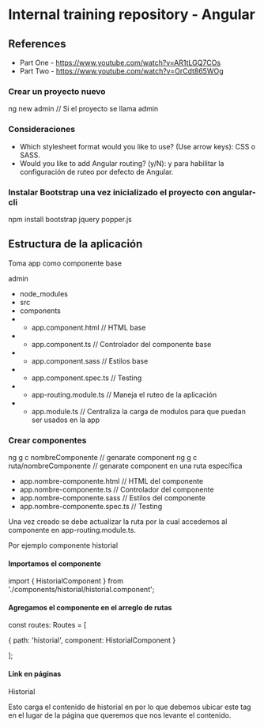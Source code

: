 # Internal training repository - Angular
## References
* Part One - https://www.youtube.com/watch?v=AR1tLGQ7COs
* Part Two - https://www.youtube.com/watch?v=OrCdt865WOg


### Crear un proyecto nuevo

ng new admin                    // Si el proyecto se llama admin

### Consideraciones

* Which stylesheet format would you like to use? (Use arrow keys): CSS o SASS.
* Would you like to add Angular routing? (y/N): y para habilitar la configuración de ruteo por defecto de Angular.

### Instalar Bootstrap una vez inicializado el proyecto con angular-cli

npm install bootstrap jquery popper.js


## Estructura de la aplicación
Toma app como componente base

admin
* node_modules
* src
* components
* * app.component.html        // HTML base
* * app.component.ts          // Controlador del componente base
* * app.component.sass        // Estilos base
* * app.component.spec.ts     // Testing
* * app-routing.module.ts     // Maneja el ruteo de la aplicación
* * app.module.ts             // Centraliza la carga de modulos para que puedan ser usados en la app


### Crear componentes

ng g c nombreComponente         // genarate component
ng g c ruta/nombreComponente    // genarate component en una ruta específica

* app.nombre-componente.html        // HTML del componente
* app.nombre-componente.ts          // Controlador del componente
* app.nombre-componente.sass        // Estilos del componente
* app.nombre-componente.spec.ts     // Testing

Una vez creado se debe actualizar la ruta por la cual accedemos al componente en app-routing.module.ts.

Por ejemplo componente historial

#### Importamos el componente

import { HistorialComponent } from './components/historial/historial.component';

#### Agregamos el componente en el arreglo de rutas

const routes: Routes = [

{ path: 'historial', component: HistorialComponent }

];

#### Link en páginas

<a routerLink="/historial" role="button">
    <i class="fa fa-bars"></i> Historial
</a>

Esto carga el contenido de historial en <router-outlet></router-outlet> por lo que debemos ubicar este tag en el lugar de la página que queremos que nos levante el contenido.



